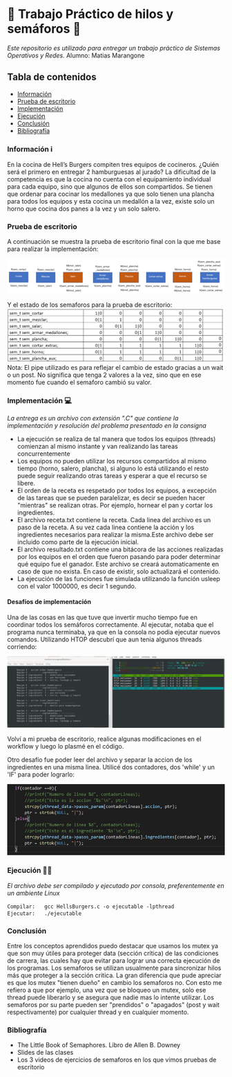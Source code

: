 # :traffic_light: Trabajo Práctico de hilos y semáforos :traffic_light:	

_Este repositorio es utilizado para entregar un trabajo práctico de Sistemas Operativos y Redes._
Alumno: Matias Marangone

## Tabla de contenidos
* [Información](#info)  
* [Prueba de escritorio](#prueba)
* [Implementación](#implementacion)  
* [Ejecución](#ejecucion)
* [Conclusión](#conclusion)  
* [Bibliografía](#bibliografia)  
  

<a name="info"/>

### Información :information_source:
En la cocina de Hell’s Burgers compiten tres equipos de cocineros. ¿Quién será el primero en entregar 2 hamburguesas al jurado?
La dificultad de la competencia es que la cocina no cuenta con el equipamiento individual para cada equipo, sino que algunos de ellos son compartidos. Se tienen que ordenar para
cocinar los medallones ya que solo tienen una plancha para todos los equipos y esta cocina un medallón a la vez, existe solo un horno que cocina dos panes a la vez y un solo salero.

<a name="prueba"/>

### Prueba de escritorio
A continuación se muestra la prueba de escritorio final con la que me base para realizar la implementación:

![semaforo1](/images/semaphorestp.png)

Y el estado de los semaforos para la prueba de escritorio:
![semaforo2](/images/semaphorestp2.png)
Nota: El pipe utilizado es para reflejar el cambio de estado gracias a un wait o un post. No significa que tenga 2 valores a la vez, sino que en ese momento fue cuando el semaforo cambió su valor.

<a name="implementacion"/>

### Implementación :computer:	
_La entrega es un archivo con extensión ".C" que contiene la implementación y resolución del problema presentado en la consigna_

* La ejecución se realiza de tal manera que todos los equipos (threads) comienzan al mismo instante y van realizando las tareas concurrentemente
* Los equipos no pueden utilizar los recursos compartidos al mismo tiempo (horno, salero, plancha), si alguno lo está utilizando el resto puede seguir realizando otras tareas y esperar a que el recurso se libere.
* El orden de la receta es respetado por todos los equipos, a excepción de las tareas que se pueden paralelizar, es decir se pueden hacer "mientras" se realizan otras. Por ejemplo, hornear el pan y cortar los ingredientes.
* El archivo receta.txt contiene la receta. Cada linea del archivo es un paso de la receta. A su vez cada linea contiene la acción y los ingredientes necesarios para realizar la misma.Este archivo debe ser incluido como parte de la ejecución inicial.
* El archivo resultado.txt contiene una bitácora de las acciones realizadas por los equipos en el orden que fueron pasando para poder determinar qué equipo fue el ganador. Este archivo se creará automaticamente en caso de que no exista. En caso de existir, solo actualizará el contenido.
* La ejecución de las funciones fue simulada utilizando la función usleep con el valor 1000000, es decir 1 segundo.

#### Desafíos de implementación
Una de las cosas en las que tuve que invertir mucho tiempo fue en coordinar todos los semáforos correctamente. Al ejecutar, notaba que el programa nunca terminaba, ya que en la consola no podia ejecutar nuevos comandos. Utilizando HTOP descubrí que aun tenia algunos threads corriendo:

![semaforo3](/images/semaphore3.jpg)

Volví a mi prueba de escritorio, realice algunas modificaciones en el workflow y luego lo plasmé en el código.

Otro desafío fue poder leer del archivo y separar la accion de los ingredientes en una misma linea. Utilicé dos contadores, dos 'while' y un 'IF' para poder lograrlo:

![semaforo4](/images/semaphore4.jpg)


<a name="ejecucion"/>

### Ejecución :man_technologist:	
_El archivo debe ser compilado y ejecutado por consola, preferentemente en un ambiente Linux_
```
Compilar:   gcc HellsBurgers.c -o ejecutable -lpthread
Ejecutar:   ./ejecutable
```
<a name="conclusion"/>

### Conclusión
Entre los conceptos aprendidos puedo destacar que usamos los mutex ya que son muy útiles para proteger data (sección crítica) de las condiciones de carrera, las cuales hay que evitar para lograr una correcta ejecución de los programas.
Los semaforos se utilizan usualmente para sincronizar hilos más que proteger a la sección critica.
La gran diferencia que pude apreciar es que los mutex "tienen dueño" en cambio los semaforos no. Con esto me refiero a que por ejemplo, una vez que se bloqueo un mutex, solo ese thread puede liberarlo y se asegura que nadie mas lo intente utilizar. Los semaforos por su parte pueden ser "prendidos" o "apagados" (post y wait respectivamente) por cualquier thread y en cualquier momento.

<a name="bibliografia"/>

### Bibliografía
* The Little Book of Semaphores. Libro de Allen B. Downey
* Slides de las clases
* Los 3 videos de ejercicios de semaforos en los que vimos pruebas de escritorio
